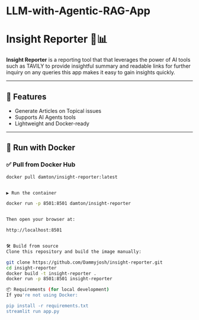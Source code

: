 # LLM-with-Agentic-RAG-App

# Insight Reporter 🧠📊

**Insight Reporter** is a reporting tool that that leverages the power of AI tools such as TAVILY to provide insightful summary and readable links for further inquiry on  any queries this app makes it easy to gain insights quickly.

---

## 🚀 Features

- Generate Articles on Topical issues 
- Supports AI Agents tools
- Lightweight and Docker-ready

---

## 🐳 Run with Docker

### ✅ Pull from Docker Hub

```bash
docker pull damton/insight-reporter:latest


▶️ Run the container

docker run -p 8501:8501 damton/insight-reporter


Then open your browser at:

http://localhost:8501


🛠️ Build from source
Clone this repository and build the image manually:

git clone https://github.com/Dammyjosh/insight-reporter.git
cd insight-reporter
docker build -t insight-reporter .
docker run -p 8501:8501 insight-reporter

📦 Requirements (for local development)
If you're not using Docker:

pip install -r requirements.txt
streamlit run app.py



